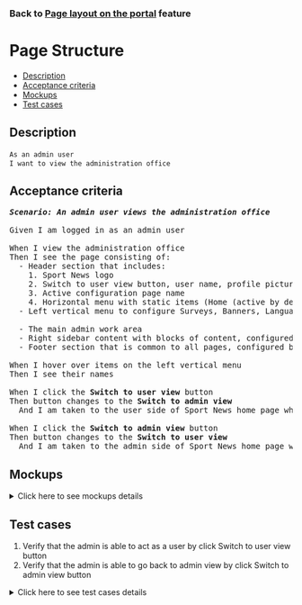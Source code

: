 ### Back to [Page layout on the portal](../../) feature

# Page Structure

- [Description](#description)
- [Acceptance criteria](#acceptance-criteria)
- [Mockups](#mockups)
- [Test cases](#test-cases)

## Description

    As an admin user
    I want to view the administration office

## Acceptance criteria

<pre>
<b><i>Scenario: An admin user views the administration office</i></b>

Given I am logged in as an admin user

When I view the administration office
Then I see the page consisting of:
  - Header section that includes:
    1. Sport News logo
    2. Switch to user view button, user name, profile picture, and profile link
    3. Active configuration page name
    4. Horizontal menu with static items (Home (active by default), Lifestyle, Video, Dealbook) and created ones
  - Left vertical menu to configure Surveys, Banners, Languages, Footer, Social Networks, Users, Information architecture (sports categories, subcategories (conferences), teams), Teams, News Partners, Advertising. 

  - The main admin work area
  - Right sidebar content with blocks of content, configured by the admin 
  - Footer section that is common to all pages, configured by the admin

When I hover over items on the left vertical menu
Then I see their names

When I click the <b>Switch to user view</b> button
Then button changes to the <b>Switch to admin view</b>
  And I am taken to the user side of Sport News home page where I can act as a regular user

When I click the <b>Switch to admin view</b> button
Then button changes to the <b>Switch to user view</b>
  And I am taken to the admin side of Sport News home page where I can act as an admin
</pre>

## Mockups

<details>
  <summary>Click here to see mockups details</summary>

**1. Admin sees administration side:**

![Admin sees administration side](/products/sport_news_portal/web_application_features/project_layout/images/admin_side.png)

</details>

## Test cases

1. Verify that the admin is able to act as a user by click Switch to user view button
2. Verify that the admin is able to go back to admin view by click Switch to admin view button

<details>
  <summary>Click here to see test cases details</summary>

### **#1. Verify that the admin is able to act as a user by click Switch to user view button**

|Preconditions|Steps|Expected result
------|-------|----------
|- Go to Sport News home page</br>- Log in by admin account|1) Go to any page</br>2) Click on the **Switch to user view** button in the upper-right corner of the page</br>3) Browse different pages|2) Admin goes to the home page in user view mode</br>3) Admin can interact with pages as a regular user|

### **#2. Verify that the admin is able to go back to admin view by click Switch to admin view button**

|Preconditions|Steps|Expected result
------|-------|----------
|- Go to Sport News home page</br>- Log in by admin account</br>- Admin in a user view mode|1) Go to any page</br>2) Click on the **Switch to admin view** button in the upper-right corner of the page</br>3) Browse different pages|2) Admin goes to the home page in admin mode</br>3) Admin can interact with pages as an admin|

</details>
